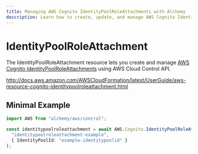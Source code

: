 ```yaml
---
title: Managing AWS Cognito IdentityPoolRoleAttachments with Alchemy
description: Learn how to create, update, and manage AWS Cognito IdentityPoolRoleAttachments using Alchemy Cloud Control.
---
```


# IdentityPoolRoleAttachment

The IdentityPoolRoleAttachment resource lets you create and manage [AWS Cognito IdentityPoolRoleAttachments](https://docs.aws.amazon.com/cognito/latest/userguide/) using AWS Cloud Control API.

http://docs.aws.amazon.com/AWSCloudFormation/latest/UserGuide/aws-resource-cognito-identitypoolroleattachment.html

## Minimal Example

```ts
import AWS from "alchemy/aws/control";

const identitypoolroleattachment = await AWS.Cognito.IdentityPoolRoleAttachment(
  "identitypoolroleattachment-example",
  { IdentityPoolId: "example-identitypoolid" }
);
```

